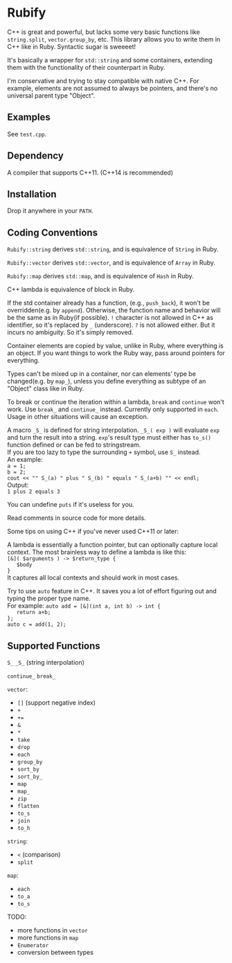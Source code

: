 # Rubify

C++ is great and powerful, but lacks some very basic 
functions like `string.split`, `vector.group_by`, etc.
This library allows you to write them
in C++ like in Ruby. Syntactic sugar is sweeeet!

It's basically a wrapper for `std::string` and some
containers, extending them with the functionality of
their counterpart in Ruby. 

I'm conservative and trying
to stay compatible with native C++. For example, elements
are not assumed to always be pointers, and there's no 
universal parent type "Object".

## Examples
See `test.cpp`.

## Dependency
A compiler that supports C++11. (C++14 is recommended)

## Installation
Drop it anywhere in your `PATH`.

## Coding Conventions
`Rubify::string` derives `std::string`, and is equivalence of 
`String` in Ruby.

`Rubify::vector` derives `std::vector`, and is equivalence of 
`Array` in Ruby.

`Rubify::map` derives `std::map`, and is equivalence of 
`Hash` in Ruby.

C++ lambda is equivalence of block in Ruby.

If the std container already has a function, 
(e.g., `push_back`), it won't be overridden(e.g. by `append`). 
Otherwise, the function name and 
behavior will be the same as in Ruby(if possible). 
`!` character is not allowed in C++ as identifier, 
so it's replaced by `_` (underscore). `?` is not allowed either. 
But it incurs no ambiguity. So it's simply removed.

Container elements are copied by value, unlike in Ruby,
where everything is an object. If you want things to
work the Ruby way, pass around pointers for everything.

Types can't be mixed up in a container, nor can elements' 
type be changed(e.g. by `map_`), unless you define everything 
as subtype of an "Object" class like in Ruby.

To break or continue the iteration within a lambda, `break`
and `continue` won't work. Use `break_` and `continue_` instead.
Currently only supported in `each`. Usage in other situations
will cause an exception.

A macro `_S_` is defined for string interpolation. 
`_S_( exp )` will evaluate `exp` and turn the result 
into a string. `exp`'s result type must either has `to_s()`
function defined or can be fed to stringstream.   
If you are too lazy to type the surrounding `+`
symbol, use `S_` instead.  
An example:  
`a = 1;`  
`b = 2;`  
`cout << "" S_(a) " plus " S_(b) " equals " S_(a+b) "" << endl;`  
Output:  
`1 plus 2 equals 3`

You can undefine `puts` if it's useless for you.

Read comments in source code for more details.

Some tips on using C++ if you've never used C++11 or later:

A lambda is essentially a function pointer, but can
optionally capture local context.
The most brainless way to define a lambda is like this:  
`[&]( $arguments ) -> $return_type {`  
`	$body`  
`}`  
It captures all local contexts and should work in most cases.

Try to use `auto` feature in C++. It saves you a lot of 
effort figuring out and typing the proper type name.  
For example:
`auto add = [&](int a, int b) -> int {`  
`	return a+b;`  
`};`  
`auto c = add(1, 2);`  

## Supported Functions
`S_` 
`_S_` (string interpolation)

`continue_`
`break_`

`vector`:  
- `[]` (support negative index)
- `+`
- `+=`
- `&`
- `*`
- `take`
- `drop`
- `each`
- `group_by`
- `sort_by`
- `sort_by_`
- `map`
- `map_`
- `zip`
- `flatten`
- `to_s`
- `join`
- `to_h`

`string`:
- `<` (comparison)
- `split`

`map`:
- `each`
- `to_a`
- `to_s` 

TODO:
- more functions in `vector`
- more functions in `map`
- `Enumerator`
- conversion between types

